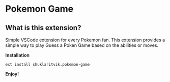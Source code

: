 # Pokemon Game

## What is this extension?

Simple VSCode extension for every Pokemon fan. This extension provides a simple way to play Guess a Poken Game based on the abilities or moves.

**Installation**

```
ext install shuklaritvik.pokemon-game
```

**Enjoy!**
